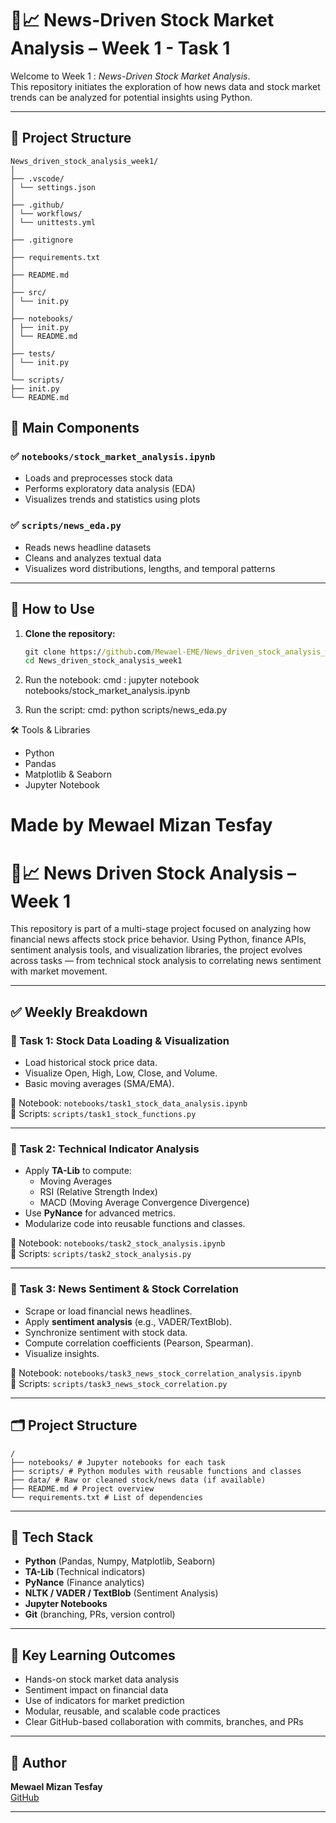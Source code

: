 # 📰📈 News-Driven Stock Market Analysis – Week 1 - Task 1

Welcome to Week 1 : *News-Driven Stock Market Analysis*.  
This repository initiates the exploration of how news data and stock market trends can be analyzed for potential insights using Python.

---

## 📁 Project Structure
```
News_driven_stock_analysis_week1/
│
├── .vscode/
│ └── settings.json
│
├── .github/
│ └── workflows/
│ └── unittests.yml
│
├── .gitignore
│
├── requirements.txt
│
├── README.md
│
├── src/
│ └── init.py
│
├── notebooks/
│ ├── init.py
│ └── README.md
│
├── tests/
│ └── init.py
│
└── scripts/
├── init.py
└── README.md
```

## 📓 Main Components

### ✅ `notebooks/stock_market_analysis.ipynb`
- Loads and preprocesses stock data
- Performs exploratory data analysis (EDA)
- Visualizes trends and statistics using plots

### ✅ `scripts/news_eda.py`
- Reads news headline datasets
- Cleans and analyzes textual data
- Visualizes word distributions, lengths, and temporal patterns

---

## 🔧 How to Use

1. **Clone the repository:**
   ```cmd
   git clone https://github.com/Mewael-EME/News_driven_stock_analysis_week1.git
   cd News_driven_stock_analysis_week1

2. Run the notebook:
   cmd : jupyter notebook notebooks/stock_market_analysis.ipynb

3. Run the script:
  cmd: python scripts/news_eda.py

🛠️ Tools & Libraries
  - Python
  - Pandas
  - Matplotlib & Seaborn
  - Jupyter Notebook

Made by Mewael Mizan Tesfay
=======
# 📰📈 News Driven Stock Analysis – Week 1

This repository is part of a multi-stage project focused on analyzing how financial news affects stock price behavior. Using Python, finance APIs, sentiment analysis tools, and visualization libraries, the project evolves across tasks — from technical stock analysis to correlating news sentiment with market movement.

---

## ✅ Weekly Breakdown

### 🔹 Task 1: Stock Data Loading & Visualization
- Load historical stock price data.
- Visualize Open, High, Low, Close, and Volume.
- Basic moving averages (SMA/EMA).

📁 Notebook: `notebooks/task1_stock_data_analysis.ipynb`  
📁 Scripts: `scripts/task1_stock_functions.py`

---

### 🔹 Task 2: Technical Indicator Analysis
- Apply **TA-Lib** to compute:
  - Moving Averages
  - RSI (Relative Strength Index)
  - MACD (Moving Average Convergence Divergence)
- Use **PyNance** for advanced metrics.
- Modularize code into reusable functions and classes.

📁 Notebook: `notebooks/task2_stock_analysis.ipynb`  
📁 Scripts: `scripts/task2_stock_analysis.py`

---

### 🔹 Task 3: News Sentiment & Stock Correlation
- Scrape or load financial news headlines.
- Apply **sentiment analysis** (e.g., VADER/TextBlob).
- Synchronize sentiment with stock data.
- Compute correlation coefficients (Pearson, Spearman).
- Visualize insights.

📁 Notebook: `notebooks/task3_news_stock_correlation_analysis.ipynb`  
📁 Scripts: `scripts/task3_news_stock_correlation.py`

---

## 🗂️ Project Structure
```
/
├── notebooks/ # Jupyter notebooks for each task
├── scripts/ # Python modules with reusable functions and classes
├── data/ # Raw or cleaned stock/news data (if available)
├── README.md # Project overview
└── requirements.txt # List of dependencies
```


---

## 🧪 Tech Stack

- **Python** (Pandas, Numpy, Matplotlib, Seaborn)
- **TA-Lib** (Technical indicators)
- **PyNance** (Finance analytics)
- **NLTK / VADER / TextBlob** (Sentiment Analysis)
- **Jupyter Notebooks**
- **Git** (branching, PRs, version control)

---

## 🔑 Key Learning Outcomes

- Hands-on stock market data analysis
- Sentiment impact on financial data
- Use of indicators for market prediction
- Modular, reusable, and scalable code practices
- Clear GitHub-based collaboration with commits, branches, and PRs

---

## 👤 Author

**Mewael Mizan Tesfay**  
[GitHub](https://github.com/Mewael-EME)

---
